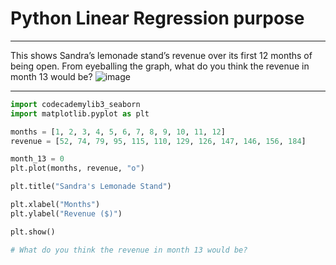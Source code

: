 # Python Linear Regression purpose ###
--- 
This shows Sandra’s lemonade stand’s revenue over its first 12 months of being open.
From eyeballing the graph, what do you think the revenue in month 13 would be?
![image](https://github.com/user-attachments/assets/84de1a56-6a99-433d-9f34-aecad01044f3)

---

```Python
import codecademylib3_seaborn
import matplotlib.pyplot as plt

months = [1, 2, 3, 4, 5, 6, 7, 8, 9, 10, 11, 12]
revenue = [52, 74, 79, 95, 115, 110, 129, 126, 147, 146, 156, 184]

month_13 = 0
plt.plot(months, revenue, "o")

plt.title("Sandra's Lemonade Stand")

plt.xlabel("Months")
plt.ylabel("Revenue ($)")

plt.show()

# What do you think the revenue in month 13 would be?
```
